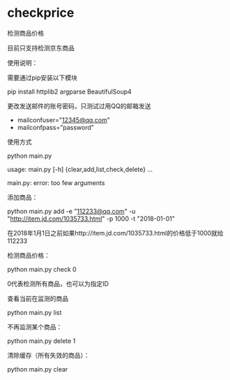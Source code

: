 # checkprice
检测商品价格

目前只支持检测京东商品

使用说明：

需要通过pip安装以下模块

pip install httplib2 argparse BeautifulSoup4

更改发送邮件的账号密码，只测试过用QQ的邮箱发送

- mailconfuser="12345@qq.com"
- mailconfpass="password"

使用方式

python main.py 

usage: main.py [-h] {clear,add,list,check,delete} ...

main.py: error: too few arguments


添加商品：

python main.py  add -e "112233@qq.com" -u "http://item.jd.com/1035733.html" -p 1000 -t "2018-01-01"

在2018年1月1日之前如果http://item.jd.com/1035733.html的价格低于1000就给112233


检测商品价格：

python main.py check 0 

0代表检测所有商品，也可以为指定ID



查看当前在监测的商品

python main.py list


不再监测某个商品：

python main.py delete 1


清除缓存（所有失效的商品）：

python main.py  clear


